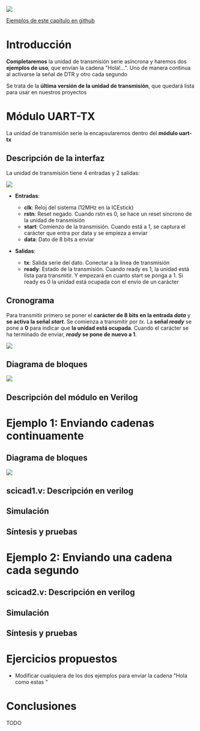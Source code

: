 ![](https://github.com/Obijuan/open-fpga-verilog-tutorial/raw/master/tutorial/T24-uart-tx/images/scicad-3.png)

[Ejemplos de este capítulo en github](https://github.com/Obijuan/open-fpga-verilog-tutorial/tree/master/tutorial/T24-uart-tx)

# Introducción
**Completaremos** la unidad de transmisión serie asíncrona y haremos dos **ejemplos de uso**, que envían la cadena "Hola!...". Uno de manera contínua al activarse la señal de DTR y otro cada segundo

Se trata de la **última versión de la unidad de transmisión**, que quedará lista para usar en nuestros proyectos

# Módulo UART-TX

La unidad de transmisión serie la encapsularemos dentro del **módulo uart-tx**

## Descripción de la interfaz

La unidad de transmisión tiene 4 entradas y 2 salidas:

![](https://github.com/Obijuan/open-fpga-verilog-tutorial/raw/master/tutorial/T24-uart-tx/images/scicad-2.png)

* **Entradas**:
    * **clk**: Reloj del sistema (12MHz en la ICEstick)
    * **rstn**: Reset negado. Cuando rstn es 0, se hace un reset síncrono de la unidad de transmisión
    * **start**: Comienzo de la transmisión. Cuando está a 1, se captura el carácter que entra por data y se empieza a enviar
    * **data**:  Dato de 8 bits a enviar

* **Salidas**:
    * **tx**: Salida serie del dato. Conectar a la línea de transmisión
    * **ready**: Estado de la transmisión. Cuando ready es 1, la unidad está lista para transmitir. Y empezará en cuanto start se ponga a 1. Si ready es 0 la unidad está ocupada con el envío de un carácter

## Cronograma

Para transmitir primero se poner el **carácter de 8 bits en la entrada _data_** y **se activa la señal _start_**. Se comienza a transmitir por _tx_. La **señal _ready_** se pone a **0** para indicar que **la unidad está ocupada**. Cuando el carácter se ha terminado de enviar, **_ready_ se pone de nuevo a 1**.

![](https://github.com/Obijuan/open-fpga-verilog-tutorial/raw/master/tutorial/T24-uart-tx/images/scicad-4.png)

## Diagrama de bloques

![](https://github.com/Obijuan/open-fpga-verilog-tutorial/raw/master/tutorial/T24-uart-tx/images/scicad-1.png)

## Descripción del módulo en Verilog

# Ejemplo 1: Enviando cadenas continuamente

## Diagrama de bloques
![](https://github.com/Obijuan/open-fpga-verilog-tutorial/raw/master/tutorial/T24-uart-tx/images/scicad-3.png)

## scicad1.v: Descripción en verilog
## Simulación
## Síntesis y pruebas

# Ejemplo 2: Enviando una cadena cada segundo
## scicad2.v: Descripción en verilog
## Simulación
## Síntesis y pruebas

# Ejercicios propuestos
* Modificar cualquiera de los dos ejemplos para enviar la cadena "Hola como estas "

# Conclusiones
TODO